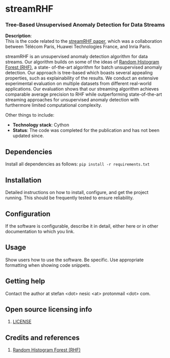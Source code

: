 # streamRHF
### Tree-Based Unsupervised Anomaly Detection for Data Streams

**Description**:  
This is the code related to the [streamRHF paper](https://nonsns.github.io/paper/rossi22aiccsa.pdf), which was a collaboration between Télécom Paris, Huawei Technologies France, and Inria Paris.

streamRHF is an unsupervised anomaly detection algorithm for data streams. Our algorithm builds on
some of the ideas of [Random Histogram Forest (RHF)](https://nonsns.github.io/paper/rossi20icdm.pdf), a state-
of-the-art algorithm for batch unsupervised anomaly detection. Our approach is tree-based which boasts several
appealing properties, such as explainability of the results. We conduct an extensive experimental evaluation on multiple
datasets from different real-world applications. Our evaluation shows that our streaming algorithm achieves comparable average 
precision to RHF while outperforming state-of-the-art streaming approaches for unsupervised anomaly detection with furthermore
limited computational complexity.

Other things to include:

  - **Technology stack**: Cython
  - **Status**:  The code was completed for the publication and has not been updated since. 

## Dependencies

Install all dependencies as follows: 
`pip install -r requirements.txt`

## Installation

Detailed instructions on how to install, configure, and get the project running.
This should be frequently tested to ensure reliability. 

## Configuration

If the software is configurable, describe it in detail, either here or in other documentation to which you link.

## Usage

Show users how to use the software.
Be specific.
Use appropriate formatting when showing code snippets.

## Getting help

Contact the author at stefan \<dot\> nesic \<at\> protonmail \<dot\> com.

## Open source licensing info

1. [LICENSE](LICENSE)

## Credits and references

1. [Random Histogram Forest (RHF)](https://github.com/anrputina/rhf)